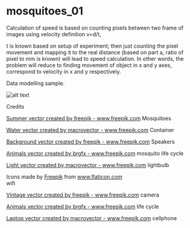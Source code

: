 # mosquitoes_01

Calculation of speed is based on counting pixels between two frame of images using velocity definition v=d/t, 

t is known based on setup of experiment; then just counting the pixel movement and mapping it to the real distance (based on part a, ratio of pixel to mm is known) will lead to speed calculation. In other words, the problem will reduce to finding movement of object in x and y axes, correspond to velocity in x and y respectively.


Data modelling sample.

![alt text](https://github.com/bijanm2021/mosquitoes01/blob/main/image_explain.jpeg)

Credits

<a href=" ">Summer vector created by freepik - www.freepik.com</a > Mosquitoes

<a href='https://www.freepik.com/vectors/water'>Water vector created by macrovector - www.freepik.com</a >  Container

<a href='https://www.freepik.com/vectors/background'>Background vector created by freepik - www.freepik.com</a > Speakers

<a href='https://www.freepik.com/vectors/animals'>Animals vector created by brgfx - www.freepik.com</a > mosquito life cycle

<a href='https://www.freepik.com/vectors/light'>Light vector created by macrovector - www.freepik.com</a > lightbulb

<div>Icons made by <a href="https://www.freepik.com" title="Freepik">Freepik</a > from <a href="https://www.flaticon.com/" title="Flaticon">www.flaticon.com</a ></div> wifi

<a href='https://www.freepik.com/vectors/vintage'>Vintage vector created by freepik - www.freepik.com</a > camera

<a href='https://www.freepik.com/vectors/animals'>Animals vector created by brgfx - www.freepik.com</a > life cycle

<a href='https://www.freepik.com/vectors/laptop'>Laptop vector created by macrovector - www.freepik.com</a > cellphone


